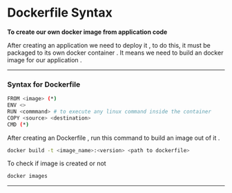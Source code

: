 
# Dockerfile Syntax

**To create our own docker image from application code**

After creating an application we need to deploy it , to do this, it must be packaged to its own docker container . It means we need to build an docker image for our application .

***
### Syntax for Dockerfile

```bash
FROM <image> (*)
ENV <>
RUN <commmand> # to execute any linux command inside the container 
COPY <source> <destination>
CMD (*) 
```
After creating an Dockerfile , run this command to build an image out of it .
```bash
docker build -t <image_name>:<version> <path to dockerfile>
```
To check if image is created or not 
```bash
docker images
````
----
